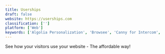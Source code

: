 ```yaml
---
title: Userships
draft: false 
website: https://userships.com
classification: ['']
platform: ['Web']
keywords: ['Algolia Personalization', 'Browsee', 'Canny for Intercom', 'Crazy Egg', 'Epilepsy Blocker for Figma', 'Eyetato', 'FullStory', 'Hawkeye', 'Hotjar', 'HumCommerce', 'Inspectlet', 'LiveSession', 'Lucky Orange', 'Mouseflow', 'Pastel', 'Pino', 'Reactful', 'SessionStack for Zendesk', 'Smartlook', 'Wisdom', 'bruit.io', 'heatmap.js']
---
```

See how your visitors use your website - The affordable way!